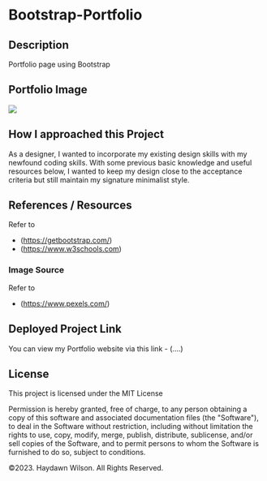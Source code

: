# Bootstrap-Portfolio

## Description 
Portfolio page using Bootstrap


## Portfolio Image

![](Assets/.......)


## How I approached this Project
As a designer, I wanted to incorporate my existing design skills with my newfound coding skills. With some previous basic knowledge and useful resources below, I wanted to keep my design close to the acceptance criteria but still maintain my signature minimalist style.


## References / Resources
Refer to 
* (https://getbootstrap.com/)
* (https://www.w3schools.com) 


### Image Source
Refer to
* (https://www.pexels.com/)



## Deployed Project Link 
You can view my Portfolio website via this link - (....)


## License

This project is licensed under the MIT License

Permission is hereby granted, free of charge, to any person obtaining a copy
of this software and associated documentation files (the "Software"), to deal
in the Software without restriction, including without limitation the rights
to use, copy, modify, merge, publish, distribute, sublicense, and/or sell
copies of the Software, and to permit persons to whom the Software is
furnished to do so, subject to conditions.


©2023. Haydawn Wilson. All Rights Reserved.

